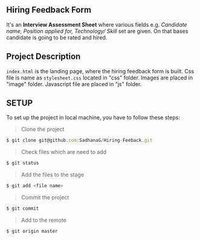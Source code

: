 Hiring Feedback Form
--------------------

It's an **Interview Assessment Sheet** where various fields e.g. *Candidate name, Position applied for, Technology/ Skill* set are given. On that bases candidate is going to be rated and hired.

Project Description
-------------------
`index.html` is the landing page, where the hiring feedback form is built.
Css file is name as `stylesheet.css` located in "css" folder.
Images are placed in "image" folder.
Javascript file are placed in "js" folder.


SETUP
-----
To set up the project in local machine, you have to follow these steps:

> Clone the project

  ```javascript
  $ git clone git@github.com:SadhanaG/Hiring-Feeback.git
  ```

> Check files which are need to add

  ```javascript
  $ git status
  ```

> Add the files to the stage

  ```javascript
  $ git add <file name>
  ```

> Commit the project

  ```javascript
  $ git commit
  ```

> Add to the remote

  ```javascript
  $ git origin master
  ```
